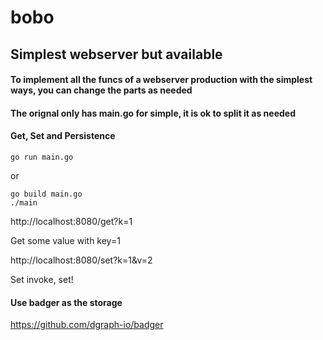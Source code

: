 # bobo
## Simplest webserver but available

#### To implement all the funcs of a webserver production with the simplest ways, you can change the parts as needed

#### The orignal only has main.go for simple, it is ok to split it as needed

#### Get, Set and Persistence

```
go run main.go
```
or 
```
go build main.go
./main
```
http://localhost:8080/get?k=1

Get some value with key=1

http://localhost:8080/set?k=1&v=2

Set invoke, set!

#### Use badger as the storage
https://github.com/dgraph-io/badger
